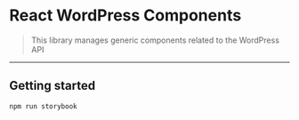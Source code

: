 # React WordPress Components

> This library manages generic components related to the WordPress API

---

## Getting started

```sh
npm run storybook
```
